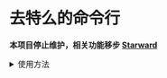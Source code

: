 # 去特么的命令行

**本项目停止维护，相关功能移步 [Starward](https://github.com/Scighost/Starward)**

<details>
<summary>使用方法</summary>

> 仅有命令行版

![又不是不能用](img/ybsbny.jpg)

## 功能 ~~画饼~~

- [x] 抽卡记录
- [ ] 开拓月历
- [ ] 忘却之庭


## 安装

> 以下安装方法二选一

### dotnet tool

- 安装 .NET 7 SDK
- 运行命令 `dotnet tool install StarRailTool -g`
- 使用工具 `srtool`

### Github Release

在 [Releases](https://github.com/Scighost/StarRailTool/releases) 下载并解压后，进入到含有 `srtool.exe` 的文件夹，在空白处使用右键菜单打开**终端**，输入 `.\srtool.exe -h` 并按下回车。这是你应该看到类似下图这样的结果，同时文件夹中多出了两个文件 `Config.json` 和 `Database.db`。

<details>
<summary>终端</summary>

![终端](img/terminal.jpg)

</details>

## 使用方法

**强烈推荐启用自动补全功能，这能够帮你避免繁琐的输入命令和 uid 的过程。**

### 自动补全

> 自动补全功能仅支持 PowerShell

如果你从 Github Release 下载的工具，需要把 `srtool.exe` 所在的文件夹路径添加到环境变量 `Path` 中，从 dotnet tool 安装的版本无需此操作。添加环境变量后，可以使用 `srtool` 代替 `.\srtool.exe`。

然后启动 PowerShell，输入 `notepad $profile` 然后按下回车，在弹出的记事本窗口末尾添加以下内容（没有文件则创建新文件）。

``` PowerShell
Register-ArgumentCompleter -Native -CommandName srtool -ScriptBlock {
   param($commandName, $wordToComplete, $cursorPosition)
      srtool complete "$wordToComplete" --position $cursorPosition | ForEach-Object {
         [System.Management.Automation.CompletionResult]::new($_, $_, 'ParameterValue', $_)
   }
};
```

保存文件然后重启 PowerShell，现在你可以愉快地使用 `Tab 键` 补全命令和 uid 了。

### 抽卡记录

首先明确一个概念，游戏中的这个界面其实是一个网页，我把它称作**抽卡记录页面**，这个页面的网址链接会被缓存在 `StarRail_Data\webCaches\Cache\Cache_Data\data_2` 这个文件中，我把这个链接称作**抽卡记录网址**。

<details>
<summary>抽卡记录页面</summary>

![抽卡记录页面](img/gacha-log-ui.jpg)

</details>


#### 获取抽卡记录

打开抽卡记录页面后，在终端中输入下面这个，会从游戏缓存文件中自动找到最新的抽卡记录网址，国际服需要加上参数 `-server os`

```
.\srtool.exe gacha get
.\srtool.exe gacha get -server os
```

获取抽卡记录结束后，记录和网址都会保存在本地数据库中，如果要使用已保存的网址获取记录，需要加上参数 `-uid`，网址的有效期大约是一天

```
.\srtool.exe gacha get -uid 123456789
```

程序默认只会获取最新的抽卡记录，如果想要获取账号内的所有记录，需要加上参数 `-all`

```
.\srtool.exe gacha get -all
.\srtool.exe gacha get -uid 123456789 -all
```

抽卡记录的语言和游戏内设置的语言一样，使用参数 `-lang` 可以设置特定的语言

```
.\srtool.exe gacha get -lang zh-cn
.\srtool.exe gacha get -lang en-us
```

#### 简单统计

输入以下命令，显示数据库中所有的账号，括号内是上一次五星和四星后的抽数

```
.\srtool.exe gacha stats
```

| Uid       | 总数 | 群星跃迁 | 始发跃迁  | 角色跃迁 | 光锥跃迁 | 上次更新时间        |
| --------- | ---- | -------- | -------- | -------- | -------- | ------------------- |
| 101566062 | 41   | 1 (1-0)  | 40 (40-3) | 0 (0-0)  | 0 (0-0)  | 2023-04-28 23:52:23 |


单独统计一个账号的记录

```
.\srtool.exe gacha stats 123456789
```

| 跃迁类型 | 数量      | 5星     | 4星          |
| ------- | --------- | ------- | ------------ |
| 群星跃迁 | 1 (1-0)   | 0 (NaN) | 1 (100.000%) |
| 始发跃迁 | 40 (40-3) | 0 (NaN) | 4 (10.811%)  |

#### 列举记录

根据条件列举某一账号的抽卡记录

```
列举大于等于4星的记录
.\srtool.exe gacha list 123456789

列举群星跃迁中大于等于5星的记录
.\srtool.exe gacha list 123456789 -type 1 -rank 5

列举角色跃迁中大于等于4星的记录，按时间降序排列
.\srtool.exe gacha list 123456789 -type 11 -rank 4 -desc
```

#### 导出记录

支持导出到 excel 和 json 文件

```
把 123456789 的数据以 excel 的格式导出到 gacha_export.xlsx 文件中
.\srtool.exe gacha export 123456789 -output gacha_export.xlsx

把所有账号的数据以 json 的格式导出到 all_uid 文件夹中
.\srtool.exe gacha export -all -output .\all_uid\ -format json
```

### 配置文件

程序运行一次后，会在文件夹内生成一个配置文件 `Config.json`，下表是文件内各字段的含义。

| Key | Value | Comment |
| --- | --- | --- |
| InstallPath_CN | string | 国服游戏本体文件夹 |
| InstallPath_OS | string | 国际服游戏本体文件夹 |
| EnableAutoBackupDatabase | bool | 开启自动备份数据库 |
| BackupIntervalInDays | int | 自动备份数据库间隔天数，默认 21 |
| AutoCheckUpdate | bool | 自动检查更新，关闭可加快程序退出 |

## 一些吐槽

崩铁和原神的 Api 简直就是一个模子刻出来的，但是前者提供的信息要比后者完整的多。就拿抽卡记录举个例子：


``` json
// 崩铁
{
    "page": "8",
    "size": "5",
    "region": "prod_gf_cn",
    "region_time_zone": 8, // 时区
    "list": [
        {
            "uid": "123456789",
            "gacha_id": "4001", // 卡池 id
            "gacha_type": "2",
            "item_id": "20001", // 物品 id
            "count": "1",
            "time": "2023-04-26 11:26:40",
            "name": "物穰",
            "lang": "zh-cn",
            "item_type": "光锥",
            "rank_type": "3",
            "id": "1682478600023251362"
        }
    ]
}

// 原神
{
    "page": "1",
    "size": "5",
    "total": "0", // 无用
    "region": "cn_gf01",
    "list": [
        {
            "uid": "123456789",
            "gacha_type": "301",
            "item_id": "", // 无用
            "count": "1",
            "time": "2023-04-20 16:12:22",
            "name": "黑缨枪",
            "lang": "zh-cn",
            "item_type": "武器",
            "rank_type": "3",
            "id": "1681977960000167244"
        }
    ]
}
```

真就是 **我知道有问题，但是我会在下个游戏中优化**

</details>
